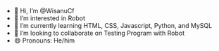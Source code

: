 - 👋 Hi, I’m @WisanuCf
- 👀 I’m interested in Robot
- 🌱 I’m currently learning HTML, CSS, Javascript, Python, and MySQL
- 💞️ I’m looking to collaborate on Testing Program with Robot
- 😄 Pronouns: He/him
